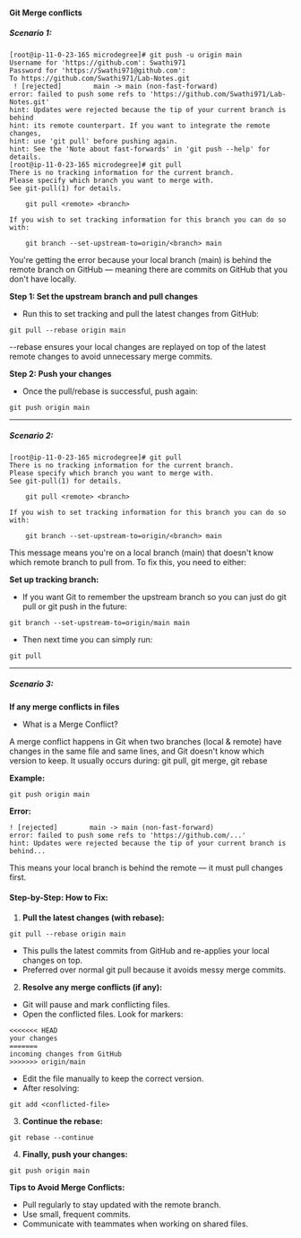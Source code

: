 #### Git Merge conflicts
##### Scenario 1:
```commandline
[root@ip-11-0-23-165 microdegree]# git push -u origin main
Username for 'https://github.com': Swathi971
Password for 'https://Swathi971@github.com':
To https://github.com/Swathi971/Lab-Notes.git
 ! [rejected]        main -> main (non-fast-forward)
error: failed to push some refs to 'https://github.com/Swathi971/Lab-Notes.git'
hint: Updates were rejected because the tip of your current branch is behind
hint: its remote counterpart. If you want to integrate the remote changes,
hint: use 'git pull' before pushing again.
hint: See the 'Note about fast-forwards' in 'git push --help' for details.
[root@ip-11-0-23-165 microdegree]# git pull
There is no tracking information for the current branch.
Please specify which branch you want to merge with.
See git-pull(1) for details.

    git pull <remote> <branch>

If you wish to set tracking information for this branch you can do so with:

    git branch --set-upstream-to=origin/<branch> main
```
You're getting the error because your local branch (main) is behind the remote branch on GitHub — meaning there are commits on GitHub that you don't have locally.

**Step 1: Set the upstream branch and pull changes**

* Run this to set tracking and pull the latest changes from GitHub:
```commandline
git pull --rebase origin main
```
--rebase ensures your local changes are replayed on top of the latest remote changes to avoid unnecessary merge commits.

**Step 2: Push your changes**

* Once the pull/rebase is successful, push again:
```commandline
git push origin main
```
___

##### Scenario 2:
```commandline
[root@ip-11-0-23-165 microdegree]# git pull
There is no tracking information for the current branch.
Please specify which branch you want to merge with.
See git-pull(1) for details.

    git pull <remote> <branch>

If you wish to set tracking information for this branch you can do so with:

    git branch --set-upstream-to=origin/<branch> main
```
This message means you're on a local branch (main) that doesn't know which remote branch to pull from. To fix this, you need to either:

**Set up tracking branch:**

* If you want Git to remember the upstream branch so you can just do git pull or git push in the future:
```commandline
git branch --set-upstream-to=origin/main main
```
* Then next time you can simply run:
```commandline
git pull
```
___
##### Scenario 3:
**If any merge conflicts in files**
* What is a Merge Conflict? 

A merge conflict happens in Git when two branches (local & remote) have changes in the same file and same lines, and Git doesn't know which version to keep.
It usually occurs during: git pull, git merge, git rebase

**Example:**
```commandline
git push origin main
```
**Error:**
```commandline
! [rejected]        main -> main (non-fast-forward)
error: failed to push some refs to 'https://github.com/...'
hint: Updates were rejected because the tip of your current branch is behind...
```
This means your local branch is behind the remote — it must pull changes first.
#### Step-by-Step: How to Fix:
1. **Pull the latest changes (with rebase):**
```commandline
git pull --rebase origin main
```
* This pulls the latest commits from GitHub and re-applies your local changes on top.
* Preferred over normal git pull because it avoids messy merge commits.
2. **Resolve any merge conflicts (if any):**
* Git will pause and mark conflicting files.
* Open the conflicted files. Look for markers:
```commandline
<<<<<<< HEAD
your changes
=======
incoming changes from GitHub
>>>>>>> origin/main
```
* Edit the file manually to keep the correct version.
* After resolving:
```commandline
git add <conflicted-file>
```
3. **Continue the rebase:**
````commandline
git rebase --continue
````
4. **Finally, push your changes:**
```commandline
git push origin main
```
**Tips to Avoid Merge Conflicts:**
* Pull regularly to stay updated with the remote branch.
* Use small, frequent commits.
* Communicate with teammates when working on shared files.
